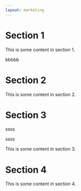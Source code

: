 ```yaml
---
layout: marketing
---
```


# Section 1

This is some content in section 1.

bbbbb

# Section 2

This is some content in section 2.

# Section 3

ssss

ssss

This is some content in section 3.

# Section 4

This is some content in section 4.
